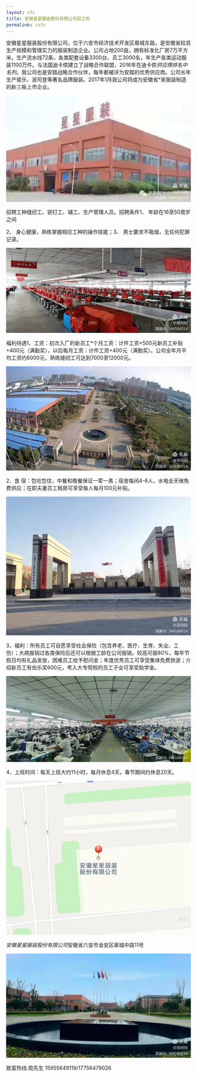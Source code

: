 ```yaml
---
layout: sfc
title: 安徽星星服装股份有限公司招工啦
permalink: /sfc
---
```


安徽星星服装股份有限公司，位于六安市经济技术开发区皋城东路，是安徽省较具生产规模和管理实力的服装制造企业。公司占地200亩，拥有标准化厂房7万平方米。生产流水线72条，各类配套设备3300台、员工3000名，年生产各类运动服装1100万件。与法国迪卡侬建立了战略合作联盟，2016年在迪卡侬*供应商排名中名列*。我公司也是安踏战略合作伙伴，每年都被评为安踏的优秀供应商。公司长年生产斐乐、波司登等著名品牌服装。2017年1月我公司将成为安徽省*家服装制造的新三板上市企业。

![img](sfc-1.png)

招聘工种缝纫工、锁钉工、辅工、生产管理人员。招聘条件1、 年龄在16至50周岁之间

2、 身心健康，熟练掌握相应工种的操作技能；3、 男士要求不吸烟，无任何犯罪记录。

![img](sfc-2.png)

福利待遇1、工资：初次入厂的新员工*个月工资：计件工资+500元新员工补贴+400元（满勤奖），以后每月工资：计件工资+400元（满勤奖）。公司全年月平均工资约6000元，熟练缝纫工可达到7000至12000元。

![img](sfc-3.png)

2、食 宿：包吃包住，中餐和晚餐保证一荤一素；宿舍每间4-6人，水电全天候免费供应；在职夫妻员工租房可享受每人每月100元补贴。

![img](sfc-4.png)

3、福利：所有员工可自愿享受社会保险（包含养老、医疗、生育、失业、工伤）；大病报销过各类保险后还可以根据工龄在公司报销，较高可报80%，每年节假日均有礼品发放，困难员工给予慰问金；年度优秀员工可享受集体免费旅游；介绍新员工有伯乐奖600元，考入大专院校的员工子女可享受助学金。

![img](sfc-5.png)

4、上班时间：每天上班大约11小时，每月休息4天，春节期间约休息20天。

![img](sfc-6.png)

*安徽星星服装股份有限公司*安徽省六安市金安区皋城中路11号

![img](sfc-7.png)

致富热线:周先生 15955649119/17756479026

